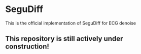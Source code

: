 # SeguDiff

This is the official implementation of SeguDiff for ECG denoise

## This repository is still actively under construction!

